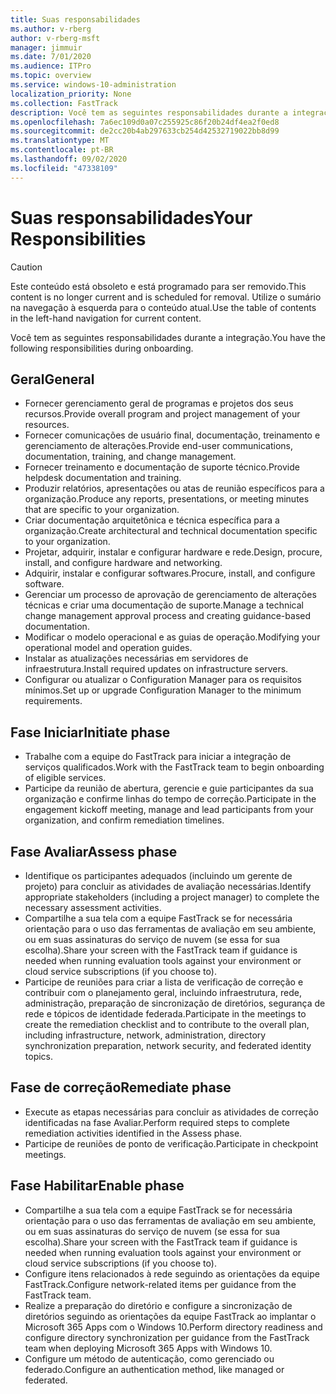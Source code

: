 ```yaml
---
title: Suas responsabilidades
ms.author: v-rberg
author: v-rberg-msft
manager: jimmuir
ms.date: 7/01/2020
ms.audience: ITPro
ms.topic: overview
ms.service: windows-10-administration
localization_priority: None
ms.collection: FastTrack
description: Você tem as seguintes responsabilidades durante a integração do Windows 10.
ms.openlocfilehash: 7a6ec109d0a07c255925c86f20b24df4ea2f0ed8
ms.sourcegitcommit: de2cc20b4ab297633cb254d42532719022bb8d99
ms.translationtype: MT
ms.contentlocale: pt-BR
ms.lasthandoff: 09/02/2020
ms.locfileid: "47338109"
---
```

# <a name="your-responsibilities"></a><span data-ttu-id="39119-103">Suas responsabilidades</span><span class="sxs-lookup"><span data-stu-id="39119-103">Your Responsibilities</span></span>
> [!CAUTION]
> <span data-ttu-id="39119-104">Este conteúdo está obsoleto e está programado para ser removido.</span><span class="sxs-lookup"><span data-stu-id="39119-104">This content is no longer current and is scheduled for removal.</span></span> <span data-ttu-id="39119-105">Utilize o sumário na navegação à esquerda para o conteúdo atual.</span><span class="sxs-lookup"><span data-stu-id="39119-105">Use the table of contents in the left-hand navigation for current content.</span></span>

<span data-ttu-id="39119-106">Você tem as seguintes responsabilidades durante a integração.</span><span class="sxs-lookup"><span data-stu-id="39119-106">You have the following responsibilities during onboarding.</span></span>

## <a name="general"></a><span data-ttu-id="39119-107">Geral</span><span class="sxs-lookup"><span data-stu-id="39119-107">General</span></span>

- <span data-ttu-id="39119-108">Fornecer gerenciamento geral de programas e projetos dos seus recursos.</span><span class="sxs-lookup"><span data-stu-id="39119-108">Provide overall program and project management of your resources.</span></span>
- <span data-ttu-id="39119-109">Fornecer comunicações de usuário final, documentação, treinamento e gerenciamento de alterações.</span><span class="sxs-lookup"><span data-stu-id="39119-109">Provide end-user communications, documentation, training, and change management.</span></span>
- <span data-ttu-id="39119-110">Fornecer treinamento e documentação de suporte técnico.</span><span class="sxs-lookup"><span data-stu-id="39119-110">Provide helpdesk documentation and training.</span></span>
- <span data-ttu-id="39119-111">Produzir relatórios, apresentações ou atas de reunião específicos para a organização.</span><span class="sxs-lookup"><span data-stu-id="39119-111">Produce any reports, presentations, or meeting minutes that are specific to your organization.</span></span>
- <span data-ttu-id="39119-112">Criar documentação arquitetônica e técnica específica para a organização.</span><span class="sxs-lookup"><span data-stu-id="39119-112">Create architectural and technical documentation specific to your organization.</span></span>
- <span data-ttu-id="39119-113">Projetar, adquirir, instalar e configurar hardware e rede.</span><span class="sxs-lookup"><span data-stu-id="39119-113">Design, procure, install, and configure hardware and networking.</span></span>
- <span data-ttu-id="39119-114">Adquirir, instalar e configurar softwares.</span><span class="sxs-lookup"><span data-stu-id="39119-114">Procure, install, and configure software.</span></span>
- <span data-ttu-id="39119-115">Gerenciar um processo de aprovação de gerenciamento de alterações técnicas e criar uma documentação de suporte.</span><span class="sxs-lookup"><span data-stu-id="39119-115">Manage a technical change management approval process and creating guidance-based documentation.</span></span>
- <span data-ttu-id="39119-116">Modificar o modelo operacional e as guias de operação.</span><span class="sxs-lookup"><span data-stu-id="39119-116">Modifying your operational model and operation guides.</span></span>
- <span data-ttu-id="39119-117">Instalar as atualizações necessárias em servidores de infraestrutura.</span><span class="sxs-lookup"><span data-stu-id="39119-117">Install required updates on infrastructure servers.</span></span>
- <span data-ttu-id="39119-118">Configurar ou atualizar o Configuration Manager para os requisitos mínimos.</span><span class="sxs-lookup"><span data-stu-id="39119-118">Set up or upgrade Configuration Manager to the minimum requirements.</span></span>

## <a name="initiate-phase"></a><span data-ttu-id="39119-119">Fase Iniciar</span><span class="sxs-lookup"><span data-stu-id="39119-119">Initiate phase</span></span>

- <span data-ttu-id="39119-120">Trabalhe com a equipe do FastTrack para iniciar a integração de serviços qualificados.</span><span class="sxs-lookup"><span data-stu-id="39119-120">Work with the FastTrack team to begin onboarding of eligible services.</span></span>
- <span data-ttu-id="39119-121">Participe da reunião de abertura, gerencie e guie participantes da sua organização e confirme linhas do tempo de correção.</span><span class="sxs-lookup"><span data-stu-id="39119-121">Participate in the engagement kickoff meeting, manage and lead participants from your organization, and confirm remediation timelines.</span></span>

## <a name="assess-phase"></a><span data-ttu-id="39119-122">Fase Avaliar</span><span class="sxs-lookup"><span data-stu-id="39119-122">Assess phase</span></span>

- <span data-ttu-id="39119-123">Identifique os participantes adequados (incluindo um gerente de projeto) para concluir as atividades de avaliação necessárias.</span><span class="sxs-lookup"><span data-stu-id="39119-123">Identify appropriate stakeholders (including a project manager) to complete the necessary assessment activities.</span></span>
- <span data-ttu-id="39119-124">Compartilhe a sua tela com a equipe FastTrack se for necessária orientação para o uso das ferramentas de avaliação em seu ambiente, ou em suas assinaturas do serviço de nuvem (se essa for sua escolha).</span><span class="sxs-lookup"><span data-stu-id="39119-124">Share your screen with the FastTrack team if guidance is needed when running evaluation tools against your environment or cloud service subscriptions (if you choose to).</span></span>
- <span data-ttu-id="39119-125">Participe de reuniões para criar a lista de verificação de correção e contribuir com o planejamento geral, incluindo infraestrutura, rede, administração, preparação de sincronização de diretórios, segurança de rede e tópicos de identidade federada.</span><span class="sxs-lookup"><span data-stu-id="39119-125">Participate in the meetings to create the remediation checklist and to contribute to the overall plan, including infrastructure, network, administration, directory synchronization preparation, network security, and federated identity topics.</span></span>

## <a name="remediate-phase"></a><span data-ttu-id="39119-126">Fase de correção</span><span class="sxs-lookup"><span data-stu-id="39119-126">Remediate phase</span></span>

- <span data-ttu-id="39119-127">Execute as etapas necessárias para concluir as atividades de correção identificadas na fase Avaliar.</span><span class="sxs-lookup"><span data-stu-id="39119-127">Perform required steps to complete remediation activities identified in the Assess phase.</span></span>
- <span data-ttu-id="39119-128">Participe de reuniões de ponto de verificação.</span><span class="sxs-lookup"><span data-stu-id="39119-128">Participate in checkpoint meetings.</span></span>

## <a name="enable-phase"></a><span data-ttu-id="39119-129">Fase Habilitar</span><span class="sxs-lookup"><span data-stu-id="39119-129">Enable phase</span></span>

- <span data-ttu-id="39119-130">Compartilhe a sua tela com a equipe FastTrack se for necessária orientação para o uso das ferramentas de avaliação em seu ambiente, ou em suas assinaturas do serviço de nuvem (se essa for sua escolha).</span><span class="sxs-lookup"><span data-stu-id="39119-130">Share your screen with the FastTrack team if guidance is needed when running evaluation tools against your environment or cloud service subscriptions (if you choose to).</span></span>
- <span data-ttu-id="39119-131">Configure itens relacionados à rede seguindo as orientações da equipe FastTrack.</span><span class="sxs-lookup"><span data-stu-id="39119-131">Configure network-related items per guidance from the FastTrack team.</span></span>
- <span data-ttu-id="39119-132">Realize a preparação do diretório e configure a sincronização de diretórios seguindo as orientações da equipe FastTrack ao implantar o Microsoft 365 Apps com o Windows 10.</span><span class="sxs-lookup"><span data-stu-id="39119-132">Perform directory readiness and configure directory synchronization per guidance from the FastTrack team when deploying Microsoft 365 Apps with Windows 10.</span></span>
- <span data-ttu-id="39119-133">Configure um método de autenticação, como gerenciado ou federado.</span><span class="sxs-lookup"><span data-stu-id="39119-133">Configure an authentication method, like managed or federated.</span></span>

